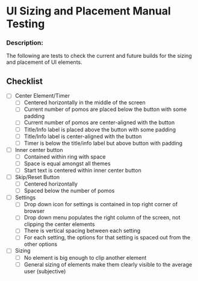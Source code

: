 # UI Sizing and Placement Manual Testing

### Description:

The following are tests to check the current and future builds for the sizing and placement of UI elements.

## Checklist

-   [ ] Center Element/Timer
    -   [ ] Centered horizontally in the middle of the screen
    -   [ ] Current number of pomos are placed below the button with some padding
    -   [ ] Current number of pomos are center-aligned with the button
    -   [ ] Title/Info label is placed above the button with some padding
    -   [ ] Title/Info label is center-aligned with the button
    -   [ ] Timer is below the title/info label but above button with padding
-   [ ] Inner center button
    -   [ ] Contained within ring with space
    -   [ ] Space is equal amongst all themes
    -   [ ] Start text is centered within inner center button
-   [ ] Skip/Reset Button
    -   [ ] Centered horizontally
    -   [ ] Spaced below the number of pomos
-   [ ] Settings
    -   [ ] Drop down icon for settings is contained in top right corner of browser
    -   [ ] Drop down menu populates the right column of the screen, not clipping the center elements
    -   [ ] There is vertical spacing between each setting
    -   [ ] For each setting, the options for that setting is spaced out from the other options
-   [ ] Sizing
    -   [ ] No element is big enough to clip another element
    -   [ ] General sizing of elements make them clearly visible to the average user (subjective)
